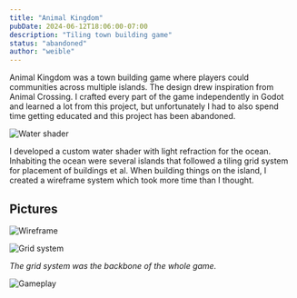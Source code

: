 ```yaml
---
title: "Animal Kingdom"
pubDate: 2024-06-12T18:06:00-07:00
description: "Tiling town building game"
status: "abandoned"
author: "weible"
---
```


Animal Kingdom was a town building game where players could communities across
multiple islands. The design drew inspiration from Animal Crossing. I crafted
every part of the game independently in Godot and learned a lot from this
project, but unfortunately I had to also spend time getting educated and this
project has been abandoned.

![Water shader](water.avif)

I developed a custom water shader with light refraction for the ocean.
Inhabiting the ocean were several islands that followed a tiling grid system for
placement of buildings et al. When building things on the island, I created a
wireframe system which took more time than I thought.

## Pictures

![Wireframe](wireframe.avif)

![Grid system](grid.avif)

_The grid system was the backbone of the whole game._

![Gameplay](gameplay.avif)